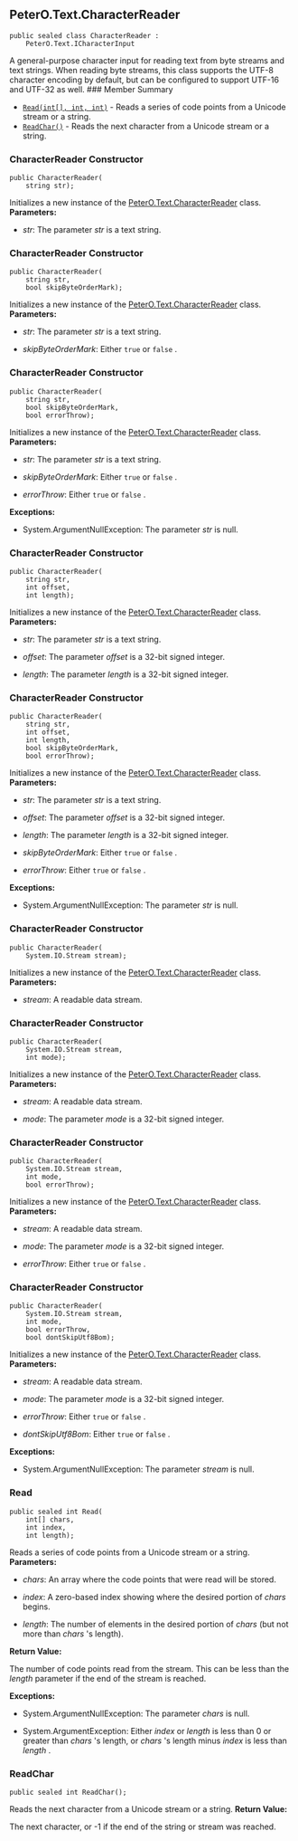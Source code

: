 ## PeterO.Text.CharacterReader

    public sealed class CharacterReader :
        PeterO.Text.ICharacterInput

 A general-purpose character input for reading text from byte streams and text strings. When reading byte streams, this class supports the UTF-8 character encoding by default, but can be configured to support UTF-16 and UTF-32 as well.  ### Member Summary
* <code>[Read(int[], int, int)](#Read_int_int_int)</code> - Reads a series of code points from a Unicode stream or a string.
* <code>[ReadChar()](#ReadChar)</code> - Reads the next character from a Unicode stream or a string.

<a id="Void_ctor_String"></a>
### CharacterReader Constructor

    public CharacterReader(
        string str);

 Initializes a new instance of the [PeterO.Text.CharacterReader](PeterO.Text.CharacterReader.md) class.   <b>Parameters:</b>

 * <i>str</i>:  The parameter  <i>str</i>
 is a text string.

<a id="Void_ctor_String_Boolean"></a>
### CharacterReader Constructor

    public CharacterReader(
        string str,
        bool skipByteOrderMark);

 Initializes a new instance of the [PeterO.Text.CharacterReader](PeterO.Text.CharacterReader.md) class.    <b>Parameters:</b>

 * <i>str</i>:  The parameter  <i>str</i>
 is a text string.

 * <i>skipByteOrderMark</i>:  Either  `
            true
            `  or  `
            false
            `  .

<a id="Void_ctor_String_Boolean_Boolean"></a>
### CharacterReader Constructor

    public CharacterReader(
        string str,
        bool skipByteOrderMark,
        bool errorThrow);

 Initializes a new instance of the [PeterO.Text.CharacterReader](PeterO.Text.CharacterReader.md) class.      <b>Parameters:</b>

 * <i>str</i>:  The parameter  <i>str</i>
 is a text string.

 * <i>skipByteOrderMark</i>:  Either  `
            true
            `  or  `
            false
            `  .

 * <i>errorThrow</i>:  Either  `
            true
            `  or  `
            false
            `  .

<b>Exceptions:</b>

 * System.ArgumentNullException:
 The parameter  <i>str</i>
 is null.

<a id="Void_ctor_String_Int32_Int32"></a>
### CharacterReader Constructor

    public CharacterReader(
        string str,
        int offset,
        int length);

 Initializes a new instance of the [PeterO.Text.CharacterReader](PeterO.Text.CharacterReader.md) class.     <b>Parameters:</b>

 * <i>str</i>:  The parameter  <i>str</i>
 is a text string.

 * <i>offset</i>:  The parameter  <i>offset</i>
 is a 32-bit signed integer.

 * <i>length</i>:  The parameter  <i>length</i>
 is a 32-bit signed integer.

<a id="Void_ctor_String_Int32_Int32_Boolean_Boolean"></a>
### CharacterReader Constructor

    public CharacterReader(
        string str,
        int offset,
        int length,
        bool skipByteOrderMark,
        bool errorThrow);

 Initializes a new instance of the [PeterO.Text.CharacterReader](PeterO.Text.CharacterReader.md) class.        <b>Parameters:</b>

 * <i>str</i>:  The parameter  <i>str</i>
 is a text string.

 * <i>offset</i>:  The parameter  <i>offset</i>
 is a 32-bit signed integer.

 * <i>length</i>:  The parameter  <i>length</i>
 is a 32-bit signed integer.

 * <i>skipByteOrderMark</i>:  Either  `
            true
            `  or  `
            false
            `  .

 * <i>errorThrow</i>:  Either  `
            true
            `  or  `
            false
            `  .

<b>Exceptions:</b>

 * System.ArgumentNullException:
 The parameter  <i>str</i>
 is null.

<a id="Void_ctor_Stream"></a>
### CharacterReader Constructor

    public CharacterReader(
        System.IO.Stream stream);

 Initializes a new instance of the [PeterO.Text.CharacterReader](PeterO.Text.CharacterReader.md) class.   <b>Parameters:</b>

 * <i>stream</i>:  A readable data stream.

<a id="Void_ctor_Stream_Int32"></a>
### CharacterReader Constructor

    public CharacterReader(
        System.IO.Stream stream,
        int mode);

 Initializes a new instance of the [PeterO.Text.CharacterReader](PeterO.Text.CharacterReader.md) class.    <b>Parameters:</b>

 * <i>stream</i>:  A readable data stream.

 * <i>mode</i>:  The parameter  <i>mode</i>
 is a 32-bit signed integer.

<a id="Void_ctor_Stream_Int32_Boolean"></a>
### CharacterReader Constructor

    public CharacterReader(
        System.IO.Stream stream,
        int mode,
        bool errorThrow);

 Initializes a new instance of the [PeterO.Text.CharacterReader](PeterO.Text.CharacterReader.md) class.     <b>Parameters:</b>

 * <i>stream</i>:  A readable data stream.

 * <i>mode</i>:  The parameter  <i>mode</i>
 is a 32-bit signed integer.

 * <i>errorThrow</i>:  Either  `
            true
            `  or  `
            false
            `  .

<a id="Void_ctor_Stream_Int32_Boolean_Boolean"></a>
### CharacterReader Constructor

    public CharacterReader(
        System.IO.Stream stream,
        int mode,
        bool errorThrow,
        bool dontSkipUtf8Bom);

 Initializes a new instance of the [PeterO.Text.CharacterReader](PeterO.Text.CharacterReader.md) class.       <b>Parameters:</b>

 * <i>stream</i>:  A readable data stream.

 * <i>mode</i>:  The parameter  <i>mode</i>
 is a 32-bit signed integer.

 * <i>errorThrow</i>:  Either  `
            true
            `  or  `
            false
            `  .

 * <i>dontSkipUtf8Bom</i>:  Either  `
            true
            `  or  `
            false
            `  .

<b>Exceptions:</b>

 * System.ArgumentNullException:
 The parameter  <i>stream</i>
 is null.

<a id="Read_int_int_int"></a>
### Read

    public sealed int Read(
        int[] chars,
        int index,
        int length);

 Reads a series of code points from a Unicode stream or a string.  <b>Parameters:</b>

 * <i>chars</i>: An array where the code points that were read will be stored.

 * <i>index</i>: A zero-based index showing where the desired portion of  <i>chars</i>
 begins.

 * <i>length</i>: The number of elements in the desired portion of  <i>chars</i>
 (but not more than  <i>chars</i>
 's length).

<b>Return Value:</b>

The number of code points read from the stream. This can be less than the  <i>length</i>
 parameter if the end of the stream is reached.

<b>Exceptions:</b>

 * System.ArgumentNullException:
The parameter  <i>chars</i>
 is null.

 * System.ArgumentException:
Either  <i>index</i>
 or  <i>length</i>
 is less than 0 or greater than  <i>chars</i>
 's length, or  <i>chars</i>
 's length minus  <i>index</i>
 is less than  <i>length</i>
 .

<a id="ReadChar"></a>
### ReadChar

    public sealed int ReadChar();

 Reads the next character from a Unicode stream or a string.  <b>Return Value:</b>

The next character, or -1 if the end of the string or stream was reached.
